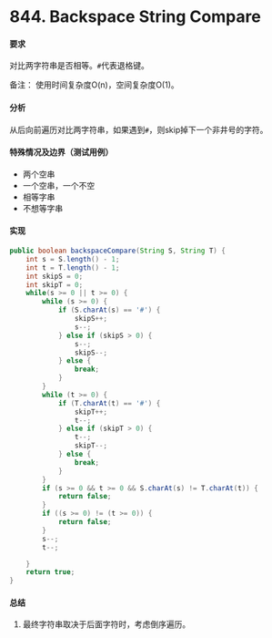 # 844. Backspace String Compare

#### 要求

对比两字符串是否相等。`#`代表退格键。

备注：
使用时间复杂度O(n)，空间复杂度O(1)。

#### 分析
从后向前遍历对比两字符串，如果遇到`#`，则skip掉下一个非井号的字符。

#### 特殊情况及边界（测试用例）
- 两个空串
- 一个空串，一个不空
- 相等字串
- 不想等字串

#### 实现

```java
public boolean backspaceCompare(String S, String T) {
    int s = S.length() - 1;
    int t = T.length() - 1;
    int skipS = 0;
    int skipT = 0;
    while(s >= 0 || t >= 0) {
        while (s >= 0) {
            if (S.charAt(s) == '#') {
                skipS++;
                s--;
            } else if (skipS > 0) {
                s--;
                skipS--;
            } else {
                break;
            }
        }
        while (t >= 0) {
            if (T.charAt(t) == '#') {
                skipT++;
                t--;
            } else if (skipT > 0) {
                t--;
                skipT--;
            } else {
                break;
            }
        }
        if (s >= 0 && t >= 0 && S.charAt(s) != T.charAt(t)) {
            return false;
        }
        if ((s >= 0) != (t >= 0)) {
            return false;
        }
        s--;
        t--;

    }
    return true;
}
```

#### 总结

1. 最终字符串取决于后面字符时，考虑倒序遍历。